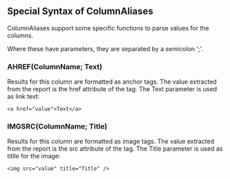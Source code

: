 ﻿## Special Syntax of ColumnAliases

ColumnAliases support some specific functions to parse values for the columns.

Where these have parameters, they are separated by a semicolon ';'.

### AHREF(ColumnName; Text)

Results for this column are formatted as anchor tags. The value extracted from the report is the href attribute of the tag. The Text parameter is used as link text:

`<a href="value">Text</a>`

### IMGSRC(ColumnName; Title)

Results for this column are formatted as image tags. The value extracted from the report is the src attribute of the tag. The Title parameter is used as titlle for the image:

`<img src="value" title="Title" />`